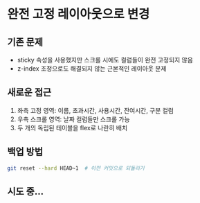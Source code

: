 # 완전 고정 레이아웃으로 변경

## 기존 문제
- sticky 속성을 사용했지만 스크롤 시에도 컬럼들이 완전 고정되지 않음
- z-index 조정으로도 해결되지 않는 근본적인 레이아웃 문제

## 새로운 접근
1. 좌측 고정 영역: 이름, 초과시간, 사용시간, 잔여시간, 구분 컬럼
2. 우측 스크롤 영역: 날짜 컬럼들만 스크롤 가능
3. 두 개의 독립된 테이블을 flex로 나란히 배치

## 백업 방법
```bash
git reset --hard HEAD~1  # 이전 커밋으로 되돌리기
```

## 시도 중...
